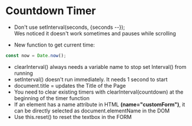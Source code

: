 <h1>Countdown Timer</h1>

* Don't use setInterval(seconds, {seconds --});<br />
Wes noticed it doesn't work sometimes and pauses while scrolling

* New function to get current time:

```javascript
const now = Date.now();
```
* clearInterval() always needs a variable name to stop set Interval() from running
* setInterval() doesn't run immediately. It needs 1 second to start
* document.title =  updates the Title of the Page
* You need to clear existing timers with clearInterval(countdown) at the beginning of the timer function
* If an element has a name attribute in HTML <b>(name="customForm")</b>, it can be directly selected as document.elementName in the DOM
* Use this.reset() to reset the textbox in the FORM


